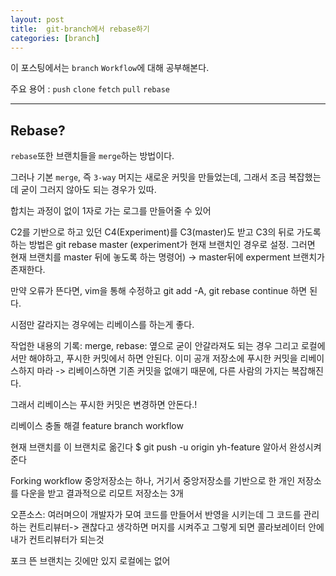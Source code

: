 ```yaml
---
layout: post
title:  git-branch에서 rebase하기
categories: [branch]
---
```

이 포스팅에서는 `branch` `Workflow`에 대해 공부해본다.

주요 용어 :  `push` `clone` `fetch` `pull` `rebase`
<hr>

## Rebase?

`rebase`또한 브랜치들을 `merge`하는 방법이다.

그러나 기본 `merge`, 즉 `3-way`
머지는 새로운 커밋을 만들었는데, 그래서 조금 복잡했는데
굳이 그러지 않아도 되는 경우가 있따.

합치는 과정이 없이 1자로 가는 로그를 만들어줄 수 있어

C2를 기반으로 하고 있던 C4(Experiment)를 C3(master)도 받고 C3의 뒤로 가도록 하는 방법은
git rebase master (experiment가 현재 브랜치인 경우로 설정. 그러면 현재 브랜치를 master 뒤에 놓도록 하는 명령어)
-> master뒤에 experment 브랜치가 존재한다.

만약 오류가 뜬다면,
vim을 통해 수정하고 git add -A, git rebase continue 하면 된다.

시점만 갈라지는 경우에는 리베이스를 하는게 좋다.

작업한 내용의 기록: merge,
rebase: 옆으로 굳이 안갈라져도 되는 경우
그리고 로컬에서만 해야하고, 푸시한 커밋에서 하면 안된다.
이미 공개 저장소에 푸시한 커밋을 리베이스하지 마라
-> 리베이스하면 기존 커밋을 없애기 때문에, 다른 사람의 가지는 복잡해진다.

그래서 리베이스는 푸시한 커밋은 변경하면 안돈다.!

리베이스 충돌 해결
feature branch workflow

현재 브랜치를 이 브랜치로 옮긴다
$ git push -u origin yh-feature
알아서 완성시켜준다

Forking workflow
중앙저장소는 하나, 거기서 중앙저장소를 기반으로 한 개인 저장소를 다운을 받고 결과적으로 리모트 저장소는 3개

오픈소스: 여러며으이 개발자가 모여 코드를 만들어서 반영을 시키는데
그 코드를 관리하는 컨트리뷰터-> 괜찮다고 생각하면 머지를 시켜주고
그렇게 되면 콜라보레이터 안에 내가 컨트리뷰터가 되는것

포크 뜬 브랜치는 깃에만 있지 로컬에는 없어
